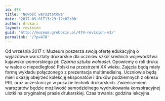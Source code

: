 ```yaml
---
id: 478
title: 'Nowość warsztatowa'
date: '2017-09-01T13:29:12+02:00'
author: drukarz
layout: revision
guid: 'http://muzeum.grebocin.pl/474-revision-v1/'
permalink: '/?p=478'
---
```


Od września 2017 r. Muzeum poszerza swoją ofertę edukacyjną o wyjazdowe warsztaty drukarskie dla uczniów szkół średnich województwa kujawsko-pomorskiego pt: *Czarna sztuka wolności*. Opowiemy o roli druku w walce o niepodległość Polski na przestrzeni XX wieku. Zajęcia będą miały formę wykładu połączonego z prezentacja multimedialną. Uczniowie będą mieli okazję obejrzeć kolekcję eksponatów i druków podziemnych z okresu PRL oraz uczestniczyć w pokazie technik drukarskich. Zwieńczeniem warsztatów będzie możliwość samodzielnego wydrukowania konspiracyjnej ulotki na oryginalnej prasie drukarskiej. Czas trwania: godzina lekcyjna.